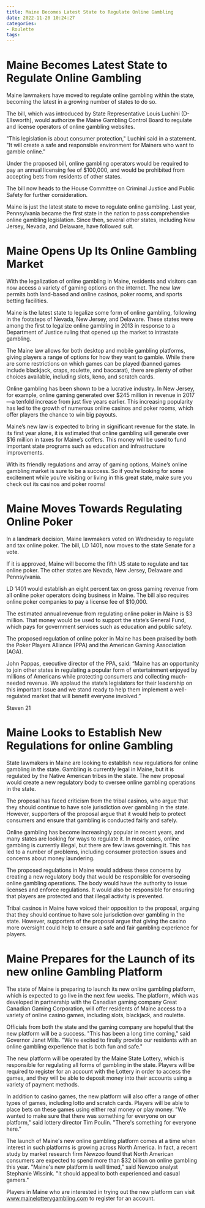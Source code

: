 ```yaml
---
title: Maine Becomes Latest State to Regulate Online Gambling
date: 2022-11-20 10:24:27
categories:
- Roulette
tags:
---
```



#  Maine Becomes Latest State to Regulate Online Gambling

Maine lawmakers have moved to regulate online gambling within the state, becoming the latest in a growing number of states to do so.

The bill, which was introduced by State Representative Louis Luchini (D-Ellsworth), would authorize the Maine Gambling Control Board to regulate and license operators of online gambling websites.

"This legislation is about consumer protection," Luchini said in a statement. "It will create a safe and responsible environment for Mainers who want to gamble online."

Under the proposed bill, online gambling operators would be required to pay an annual licensing fee of $100,000, and would be prohibited from accepting bets from residents of other states.

The bill now heads to the House Committee on Criminal Justice and Public Safety for further consideration.

Maine is just the latest state to move to regulate online gambling. Last year, Pennsylvania became the first state in the nation to pass comprehensive online gambling legislation. Since then, several other states, including New Jersey, Nevada, and Delaware, have followed suit.

#  Maine Opens Up Its Online Gambling Market

With the legalization of online gambling in Maine, residents and visitors can now access a variety of gaming options on the internet. The new law permits both land-based and online casinos, poker rooms, and sports betting facilities.

Maine is the latest state to legalize some form of online gambling, following in the footsteps of Nevada, New Jersey, and Delaware. These states were among the first to legalize online gambling in 2013 in response to a Department of Justice ruling that opened up the market to intrastate gambling.

The Maine law allows for both desktop and mobile gambling platforms, giving players a range of options for how they want to gamble. While there are some restrictions on which games can be played (banned games include blackjack, craps, roulette, and baccarat), there are plenty of other choices available, including slots, keno, and scratch cards.

Online gambling has been shown to be a lucrative industry. In New Jersey, for example, online gaming generated over $245 million in revenue in 2017—a tenfold increase from just five years earlier. This increasing popularity has led to the growth of numerous online casinos and poker rooms, which offer players the chance to win big payouts.

Maine’s new law is expected to bring in significant revenue for the state. In its first year alone, it is estimated that online gambling will generate over $16 million in taxes for Maine’s coffers. This money will be used to fund important state programs such as education and infrastructure improvements.

With its friendly regulations and array of gaming options, Maine’s online gambling market is sure to be a success. So if you’re looking for some excitement while you’re visiting or living in this great state, make sure you check out its casinos and poker rooms!

#  Maine Moves Towards Regulating Online Poker

In a landmark decision, Maine lawmakers voted on Wednesday to regulate and tax online poker. The bill, LD 1401, now moves to the state Senate for a vote.

If it is approved, Maine will become the fifth US state to regulate and tax online poker. The other states are Nevada, New Jersey, Delaware and Pennsylvania.

LD 1401 would establish an eight percent tax on gross gaming revenue from all online poker operators doing business in Maine. The bill also requires online poker companies to pay a license fee of $10,000.

The estimated annual revenue from regulating online poker in Maine is $3 million. That money would be used to support the state’s General Fund, which pays for government services such as education and public safety.

The proposed regulation of online poker in Maine has been praised by both the Poker Players Alliance (PPA) and the American Gaming Association (AGA).

John Pappas, executive director of the PPA, said: “Maine has an opportunity to join other states in regulating a popular form of entertainment enjoyed by millions of Americans while protecting consumers and collecting much-needed revenue. We applaud the state’s legislators for their leadership on this important issue and we stand ready to help them implement a well-regulated market that will benefit everyone involved.”

Steven 21

#  Maine Looks to Establish New Regulations for online Gambling

State lawmakers in Maine are looking to establish new regulations for online gambling in the state. Gambling is currently legal in Maine, but it is regulated by the Native American tribes in the state. The new proposal would create a new regulatory body to oversee online gambling operations in the state.

The proposal has faced criticism from the tribal casinos, who argue that they should continue to have sole jurisdiction over gambling in the state. However, supporters of the proposal argue that it would help to protect consumers and ensure that gambling is conducted fairly and safely.

Online gambling has become increasingly popular in recent years, and many states are looking for ways to regulate it. In most cases, online gambling is currently illegal, but there are few laws governing it. This has led to a number of problems, including consumer protection issues and concerns about money laundering.

The proposed regulations in Maine would address these concerns by creating a new regulatory body that would be responsible for overseeing online gambling operations. The body would have the authority to issue licenses and enforce regulations. It would also be responsible for ensuring that players are protected and that illegal activity is prevented.

Tribal casinos in Maine have voiced their opposition to the proposal, arguing that they should continue to have sole jurisdiction over gambling in the state. However, supporters of the proposal argue that giving the casino more oversight could help to ensure a safe and fair gambling experience for players.

#  Maine Prepares for the Launch of its new online Gambling Platform

The state of Maine is preparing to launch its new online gambling platform, which is expected to go live in the next few weeks. The platform, which was developed in partnership with the Canadian gaming company Great Canadian Gaming Corporation, will offer residents of Maine access to a variety of online casino games, including slots, blackjack, and roulette.

Officials from both the state and the gaming company are hopeful that the new platform will be a success. "This has been a long time coming," said Governor Janet Mills. "We're excited to finally provide our residents with an online gambling experience that is both fun and safe."

The new platform will be operated by the Maine State Lottery, which is responsible for regulating all forms of gambling in the state. Players will be required to register for an account with the Lottery in order to access the games, and they will be able to deposit money into their accounts using a variety of payment methods.

In addition to casino games, the new platform will also offer a range of other types of games, including lotto and scratch cards. Players will be able to place bets on these games using either real money or play money. "We wanted to make sure that there was something for everyone on our platform," said lottery director Tim Poulin. "There's something for everyone here."

The launch of Maine's new online gambling platform comes at a time when interest in such platforms is growing across North America. In fact, a recent study by market research firm Newzoo found that North American consumers are expected to spend more than $32 billion on online gambling this year. "Maine's new platform is well timed," said Newzoo analyst Stephanie Wissink. "It should appeal to both experienced and casual gamers."

Players in Maine who are interested in trying out the new platform can visit www.mainelotterygambling.com to register for an account.